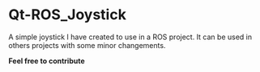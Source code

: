 # Qt-ROS_Joystick
A simple joystick I have created to use in a ROS project. It can be used in others projects with some minor changements.

__**Feel free to contribute**__
